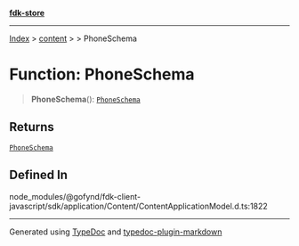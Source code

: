 [**fdk-store**](../../../README.md)
***

[Index](../../../API.md) > [content](../../README.md) > [<internal>](../README.md) > PhoneSchema

# Function: PhoneSchema

> **PhoneSchema**(): [`PhoneSchema`](../type-aliases/type-alias.PhoneSchema.md)

## Returns

[`PhoneSchema`](../type-aliases/type-alias.PhoneSchema.md)

## Defined In

node\_modules/@gofynd/fdk-client-javascript/sdk/application/Content/ContentApplicationModel.d.ts:1822

***
Generated using [TypeDoc](https://typedoc.org/) and [typedoc-plugin-markdown](https://www.npmjs.com/package/typedoc-plugin-markdown)
